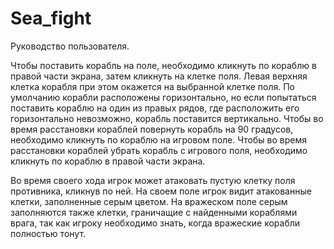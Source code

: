 # Sea_fight

Руководство пользователя.

Чтобы поставить корабль на поле, необходимо кликнуть по кораблю в правой части экрана, затем кликнуть на клетке поля. Левая верхняя клетка корабля при этом окажется на выбранной клетке поля.
По умолчанию корабли расположены горизонтально, но если попытаться поставить кораблю на один из правых рядов, где расположить его горизонтально невозможно, корабль поставится вертикально.
Чтобы во время расстановки кораблей повернуть корабль на 90 градусов, необходимо кликнуть по кораблю на игровом поле.
Чтобы во время расстановки кораблей убрать корабль с игрового поля, необходимо кликнуть по кораблю в правой части экрана.

Во время своего хода игрок может атаковать пустую клетку поля противника, кликнув по ней.
На своем поле игрок видит атакованные клетки, заполненные серым цветом. На вражеском поле серым заполняются также клетки, граничащие с найденными кораблями врага, так как игроку необходимо знать, когда вражеские корабли полностью тонут.